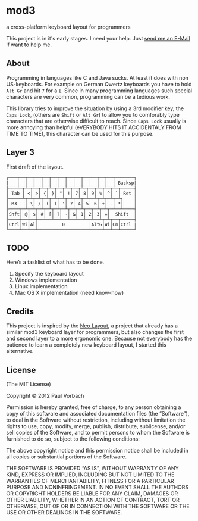 mod3
====

a cross-platform keyboard layout for programmers

This project is in it's early stages. I need your help.
Just [send me an E-Mail](mailto:paul@vorb.de) if want to help me.

About
-----

Programming in languages like C and Java sucks. At least it does with non
US-keyboards. For example on German Qwertz keyboards you have to hold `Alt Gr`
and hit `7` for a `{`. Since in many programming languages such special
characters are very common, programming can be a tedious work.

This library tries to improve the situation by using a 3rd modifier key, the
`Caps Lock`, (others are `Shift` or `Alt Gr`) to allow you to comforably type
characters that are otherwise difficult to reach. Since `Caps Lock` usually is
more annoying than helpful (eVERYBODY HITS IT ACCIDENTALY FROM TIME TO TIME),
this character can be used for this purpose.

Layer 3
-------

First draft of the layout.

    ┌───┬──┬──┬──┬──┬──┬──┬──┬──┬──┬──┬──┬──┬───────┐
    |   │  │  │  │  │  │  │  │  │  │  │  │  │ Backsp|
    ├───┴─┬┴─┬┴─┬┴─┬┴─┬┴─┬┴─┬┴─┬┴─┬┴─┬┴─┬┴─┬┴─┬─────┤
    │ Tab │ <│ >│ {│ }│ "│ !│ 7│ 8│ 9│ %│ ^│ `│ Ret │
    ├─────┴┬─┴┬─┴┬─┴┬─┴┬─┴┬─┴┬─┴┬─┴┬─┴┬─┴┬─┴┬─┴┐    │
    │ M3   │ \│ /│ (│ )│ '│ ?│ 4│ 5│ 6│ +│ -│ *│    │
    ├────┬─┴┬─┴┬─┴┬─┴┬─┴┬─┴┬─┴┬─┴┬─┴┬─┴┬─┴┬─┴──┴────┤
    │Shft│ @│ $│ #│ [│ ]│ ~│ &│ 1│ 2│ 3│ =│  Shift  │
    ├────┼──┼──┼──┴──┴──┴──┴──┴──┴─┬┴──┴┬─┴┬──┬─────┤
    │Ctrl│Wi│Al│         0         │AltG│Wi│Cm│Ctrl |
    └────┴──┴──┴───────────────────┴────┴──┴──┴─────┘

TODO
----

Here’s a tasklist of what has to be done.

1. Specify the keyboard layout
2. Windows implementation
3. Linux implementation
4. Mac OS X implementation (need know-how)

Credits
-------

This project is inspired by the [Neo Layout](http://neo-layout.org/), a project
that already has a similar mod3 keyboard layer for programmers, but also changes
the first and second layer to a more ergonomic one. Because not everybody has
the patience to learn a completely new keyboard layout, I started this
alternative.

License
-------

(The MIT License)

Copyright © 2012 Paul Vorbach

Permission is hereby granted, free of charge, to any person obtaining a copy of
this software and associated documentation files (the “Software”), to deal in
the Software without restriction, including without limitation the rights to
use, copy, modify, merge, publish, distribute, sublicense, and/or sell copies of
the Software, and to permit persons to whom the Software is furnished to do so,
subject to the following conditions:

The above copyright notice and this permission notice shall be included in all
copies or substantial portions of the Software.

THE SOFTWARE IS PROVIDED “AS IS”, WITHOUT WARRANTY OF ANY KIND, EXPRESS OR
IMPLIED, INCLUDING BUT NOT LIMITED TO THE WARRANTIES OF MERCHANTABILITY, FITNESS
FOR A PARTICULAR PURPOSE AND NONINFRINGEMENT. IN NO EVENT SHALL THE AUTHORS OR
COPYRIGHT HOLDERS BE LIABLE FOR ANY CLAIM, DAMAGES OR OTHER LIABILITY, WHETHER
IN AN ACTION OF CONTRACT, TORT OR OTHERWISE, OUT OF OR IN CONNECTION WITH THE
SOFTWARE OR THE USE OR OTHER DEALINGS IN THE SOFTWARE.

